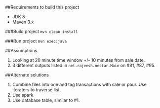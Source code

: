 ##Requirements to build this project

* JDK 8
* Maven 3.x

###Build project
`mvn clean install`

###Run project
`mvn exec:java`

##Assumptions
1. Looking at 20 minute time window +/- 10 minutes from sale date.
2. 3 different outputs listed in `net.rajeesh.nectar.Main` on #81, #87, #95.

##Alternate solutions
1. Combine files into one and tag transactions with sale or pour. Use iterators to traverse list.
2. Use spark.
3. Use database table, similar to #1. 
  